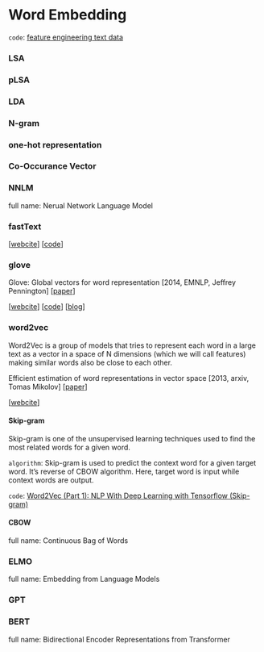 # Word Embedding
`code`: [feature engineering text data](https://github.com/dipanjanS/practical-machine-learning-with-python/tree/master/bonus%20content/feature%20engineering%20text%20data)

### LSA

### pLSA

### LDA

### N-gram

### one-hot representation

### Co-Occurance Vector

###  NNLM
full name: Nerual Network Language Model

### fastText

\[[webcite](https://fasttext.cc/docs/en/support.html)\] \[[code](https://github.com/facebookresearch/fastText)\]

### glove

Glove: Global vectors for word representation \[2014, EMNLP, Jeffrey Pennington\] \[[paper](https://www.aclweb.org/anthology/D14-1162.pdf)\]

\[[webcite](https://nlp.stanford.edu/projects/glove/)\] \[[code](https://github.com/stanfordnlp/GloVe)\] \[[blog](http://www.foldl.me/2014/glove-python/)\]

### word2vec
Word2Vec is a group of models that tries to represent each word in a large text as a vector in a space of N dimensions (which we will call features) making similar words also be close to each other.

Efficient estimation of word representations in vector space \[2013, arxiv, Tomas Mikolov\] \[[paper](https://arxiv.org/pdf/1301.3781.pdf%5D)\]

\[[webcite](https://code.google.com/archive/p/word2vec/)\]

#### Skip-gram
Skip-gram is one of the unsupervised learning techniques used to find the most related words for a given word.

`algorithm`: Skip-gram is used to predict the context word for a given target word. It’s reverse of CBOW algorithm. Here, target word is input while context words are output.

`code`: [Word2Vec (Part 1): NLP With Deep Learning with Tensorflow (Skip-gram)](http://www.thushv.com/natural_language_processing/word2vec-part-1-nlp-with-deep-learning-with-tensorflow-skip-gram/)

#### CBOW
full name: Continuous Bag of Words

### ELMO
full name: Embedding from Language Models

### GPT

### BERT
full name: Bidirectional Encoder Representations from Transformer

